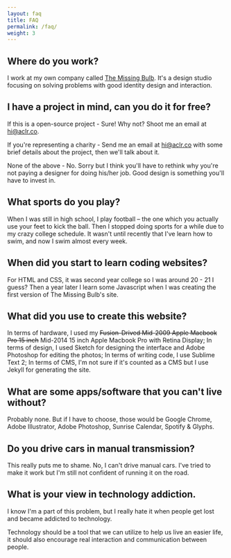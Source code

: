 ```yaml
---
layout: faq
title: FAQ
permalink: /faq/
weight: 3
---
```


## Where do you work?

I work at my own company called [The Missing Bulb](http://themissingbulb.com). It's a design studio focusing on solving problems with good identity design and interaction.

## I have a project in mind, can you do it for free?

If this is a open-source project - Sure! Why not? Shoot me an email at hi@aclr.co.

If you're representing a charity - Send me an email at hi@aclr.co with some brief details about the project, then we'll talk about it.

None of the above - No. Sorry but I think you'll have to rethink why you're not paying a designer for doing his/her job. Good design is something you'll have to invest in.

## What sports do you play?

When I was still in high school, I play football – the one which you actually use your feet to kick the ball. Then I stopped doing sports for a while due to my crazy college schedule. It wasn't until recently that I've learn how to swim, and now I swim almost every week.

## When did you start to learn coding websites?

For HTML and CSS, it was second year college so I was around 20 - 21 I guess? Then a year later I learn some Javascript when I was creating the first version of The Missing Bulb's site.

## What did you use to create this website?

In terms of hardware, I used my <del>Fusion-Drived Mid-2009 Apple Macbook Pro 15 inch</del> Mid-2014 15 inch Apple Macbook Pro with Retina Display;
In terms of design, I used Sketch for designing the interface and Adobe Photoshop for editing the photos;
In terms of writing code, I use Sublime Text 2;
In terms of CMS, I'm not sure if it's counted as a CMS but I use Jekyll for generating the site.

## What are some apps/software that you can't live without?

Probably none. But if I have to choose, those would be Google Chrome, Adobe Illustrator, Adobe Photoshop, Sunrise Calendar, Spotify & Glyphs.

## Do you drive cars in manual transmission?

This really puts me to shame. No, I can't drive manual cars. I've tried to make it work but I'm still not confident of running it on the road.

## What is your view in technology addiction.

I know I'm a part of this problem, but I really hate it when people get lost and became addicted to technology. 

Technology should be a tool that we can utilize to help us live an easier life, it should also encourage real interaction and communication between people.